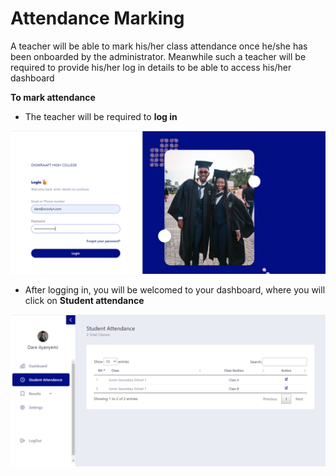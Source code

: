 # Attendance Marking

A teacher will be able to mark his/her class attendance once he/she has been onboarded by the administrator. Meanwhile such a teacher will be required to provide his/her log in details to be able to access his/her dashboard

**To mark attendance**
- The teacher will be required to **log in**

![has two graduate pictures](https://github.com/digikraaft/docs.scoolyn.com/blob/emma/teacher%20log%20in.png)

- After logging in, you will be welcomed to your dashboard, where you will click on  **Student attendance**

![has a dashboard](https://github.com/digikraaft/docs.scoolyn.com/blob/emma/Teacher%20-%20mark%20attendace.png)


